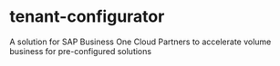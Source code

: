 # tenant-configurator
A solution for SAP Business One Cloud Partners to accelerate volume business for pre-configured solutions
